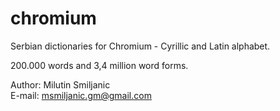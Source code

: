# chromium
Serbian dictionaries for Chromium - Cyrillic and Latin alphabet.

200.000 words and 3,4 million word forms.

Author: Milutin Smiljanic<br>
E-mail: msmiljanic.gm@gmail.com
